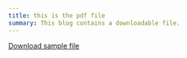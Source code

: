 ```yaml
---
title: this is the pdf file
summary: This blog contains a downloadable file.
---
```




[Download sample file](pdf/state-holidays.pdf)